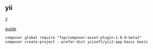 yii
-
2

[guide](https://github.com/yiisoft/yii2/tree/master/docs/guide)

````
composer global require "fxp/composer-asset-plugin:1.0.0-beta2"
composer create-project --prefer-dist yiisoft/yii2-app-basic basic
````

